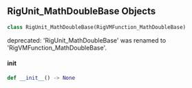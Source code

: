 ## RigUnit_MathDoubleBase Objects

```python
class RigUnit_MathDoubleBase(RigVMFunction_MathDoubleBase)
```

deprecated: 'RigUnit_MathDoubleBase' was renamed to 'RigVMFunction_MathDoubleBase'.

<a id="unreal.RigUnit_MathDoubleBase.__init__"></a>

#### __init__

```python
def __init__() -> None
```

<a id="unreal.RigVMFunction_MathDoubleConstant"></a>